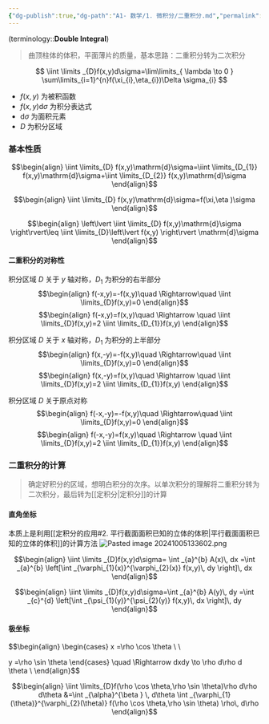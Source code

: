 ```yaml
---
{"dg-publish":true,"dg-path":"A1- 数学/1. 微积分/二重积分.md","permalink":"/A1- 数学/1. 微积分/二重积分/","dgPassFrontmatter":true,"noteIcon":"","created":"2024-05-21T15:20:27.918+08:00","updated":"2025-04-14T18:25:19.695+08:00"}
---
```



(terminology::**Double Integral**)
>曲顶柱体的体积，平面薄片的质量，基本思路：二重积分转为二次积分

$$
\iint \limits _{D}f(x,y)d\sigma=\lim\limits_{ \lambda \to 0 } \sum\limits_{i=1}^{n}f(\xi_{i},\eta_{i})\Delta \sigma_{i}
$$
-  $f (x,y)$ 为被积函数
-  $f (x,y)\mathrm{d}\sigma$ 为积分表达式
-  $\mathrm{d}\sigma$ 为面积元素
-  $D$ 为积分区域

### 基本性质
$$\begin{align}
\iint \limits_{D} f(x,y)\mathrm{d}\sigma=\iint \limits_{D_{1}} f(x,y)\mathrm{d}\sigma+\iint \limits_{D_{2}} f(x,y)\mathrm{d}\sigma
\end{align}$$

$$\begin{align}
\iint \limits_{D} f(x,y)\mathrm{d}\sigma=f(\xi,\eta )\sigma
\end{align}$$

$$\begin{align}
\left\lvert  \iint \limits_{D} f(x,y)\mathrm{d}\sigma \right\rvert\leq \iint \limits_{D}\left\lvert  f(x,y) \right\rvert \mathrm{d}\sigma
\end{align}$$

#### 二重积分的对称性

积分区域 $D$ 关于 $y$ 轴对称，$D_{1}$ 为积分的右半部分
$$\begin{align}
f(-x,y)=-f(x,y)\quad  \Rightarrow\quad \iint \limits_{D}f(x,y)=0
\end{align}$$
$$\begin{align}
f(-x,y)=f(x,y)\quad \Rightarrow \quad \iint \limits_{D}f(x,y)=2 \iint \limits_{D_{1}}f(x,y)
\end{align}$$

积分区域 $D$ 关于 $x$ 轴对称，$D_{1}$ 为积分的上半部分
$$\begin{align}
f(x,-y)=-f(x,y)\quad  \Rightarrow\quad \iint \limits_{D}f(x,y)=0
\end{align}$$
$$\begin{align}
f(x,-y)=f(x,y)\quad \Rightarrow \quad \iint \limits_{D}f(x,y)=2 \iint \limits_{D_{1}}f(x,y)
\end{align}$$

积分区域 $D$ 关于原点对称
$$\begin{align}
f(-x,-y)=-f(x,y)\quad  \Rightarrow\quad \iint \limits_{D}f(x,y)=0
\end{align}$$
$$\begin{align}
f(-x,-y)=f(x,y)\quad \Rightarrow \quad \iint \limits_{D}f(x,y)=2 \iint \limits_{D_{1}}f(x,y)
\end{align}$$


### 二重积分的计算
>确定好积分的区域，想明白积分的次序。以单次积分的理解将二重积分转为二次积分，最后转为[[定积分\|定积分]]的计算

#### 直角坐标
本质上是利用[[定积分的应用#2. 平行截面面积已知的立体的体积\|平行截面面积已知的立体的体积]]的计算方法
![Pasted image 20241005133602.png](/img/user/Functional%20files/Photo%20Resources/Pasted%20image%2020241005133602.png)

$$\begin{align}
\iint \limits _{D}f(x,y)d\sigma= \int _{a}^{b} A(x)\, dx  =\int _{a}^{b} \left[\int _{\varphi_{1}(x)}^{\varphi_{2}(x)} f(x,y)\, dy \right]\, dx 
\end{align}$$

$$\begin{align}
\iint \limits _{D}f(x,y)d\sigma=\int _{a}^{b} A(y)\, dy  =\int _{c}^{d} \left[\int _{\psi_{1}(y)}^{\psi_{2}(y)} f(x,y)\, dx \right]\, dy 
\end{align}$$

#### 极坐标
$$\begin{align}
\begin{cases}
x  =\rho \cos \theta \\ \\

y  =\rho \sin \theta
\end{cases}   \quad \Rightarrow  dxdy  \to  \rho d\rho d \theta \\
\end{align}$$

$$\begin{align}
\iint \limits_{D}f(\rho \cos \theta,\rho \sin \theta)\rho d\rho d\theta &=\int _{\alpha}^{\beta } \, d\theta \int _{\varphi_{1}(\theta)}^{\varphi_{2}(\theta)} f(\rho \cos \theta,\rho \sin \theta) \rho\, d\rho  
\end{align}$$

